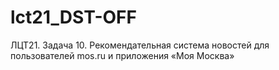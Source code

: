 # lct21_DST-OFF
ЛЦТ21. Задача 10. Рекомендательная система новостей для пользователей mos.ru и приложения «Моя Москва»
